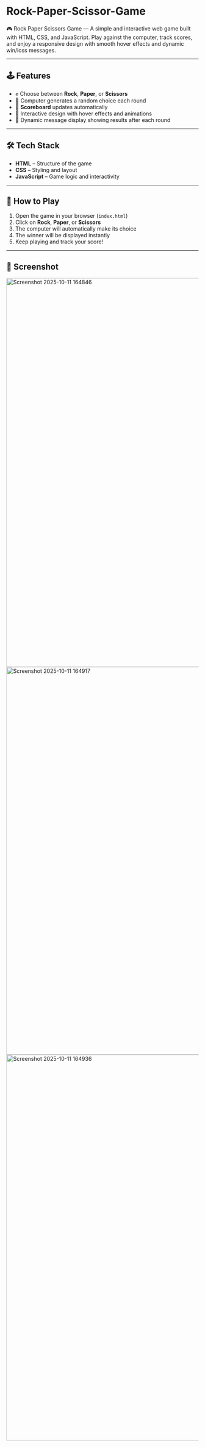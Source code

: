 # Rock-Paper-Scissor-Game
🎮 Rock Paper Scissors Game — A simple and interactive web game built with HTML, CSS, and JavaScript. Play against the computer, track scores, and enjoy a responsive design with smooth hover effects and dynamic win/loss messages.

---

## 🕹️ Features

- ✊ Choose between **Rock**, **Paper**, or **Scissors**  
- 🧠 Computer generates a random choice each round  
- 🧾 **Scoreboard** updates automatically  
- 🎨 Interactive design with hover effects and animations  
- 💬 Dynamic message display showing results after each round  

---

## 🛠️ Tech Stack

- **HTML** – Structure of the game  
- **CSS** – Styling and layout  
- **JavaScript** – Game logic and interactivity  

---

## 🚀 How to Play

1. Open the game in your browser (`index.html`)
2. Click on **Rock**, **Paper**, or **Scissors**
3. The computer will automatically make its choice
4. The winner will be displayed instantly
5. Keep playing and track your score!

---

## 📸 Screenshot

<img width="1919" height="1020" alt="Screenshot 2025-10-11 164846" src="https://github.com/user-attachments/assets/df5cc984-75e0-48f6-a242-3c7161cea813" />
<img width="1919" height="1017" alt="Screenshot 2025-10-11 164917" src="https://github.com/user-attachments/assets/6bda714a-70b0-4f16-b108-4ed3118be420" />
<img width="1919" height="1012" alt="Screenshot 2025-10-11 164936" src="https://github.com/user-attachments/assets/1a195ce3-363b-42b7-ae49-6839be3fd37b" />

